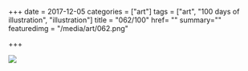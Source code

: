+++
date = 2017-12-05
categories = ["art"]
tags = ["art", "100 days of illustration", "illustration"]
title = "062/100"
href= ""
summary=""
featuredimg = "/media/art/062.png"

+++

<img src="/media/art/062.png" />
